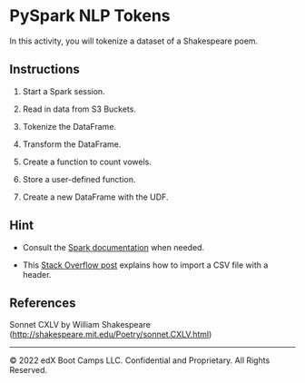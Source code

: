 # PySpark NLP Tokens

In this activity, you will tokenize a dataset of a Shakespeare poem.

## Instructions

1. Start a Spark session.

2. Read in data from S3 Buckets.

3. Tokenize the DataFrame.

4. Transform the DataFrame.

5. Create a function to count vowels.

6. Store a user-defined function.

7. Create a new DataFrame with the UDF.

## Hint

* Consult the [Spark documentation](https://spark.apache.org/docs/2.1.0/ml-features.html) when needed.

* This [Stack Overflow post](https://stackoverflow.com/questions/29704333/spark-load-csv-file-as-dataframe) explains how to import a CSV file with a header.

## References

Sonnet CXLV by William Shakespeare (http://shakespeare.mit.edu/Poetry/sonnet.CXLV.html)

---

© 2022 edX Boot Camps LLC. Confidential and Proprietary. All Rights Reserved.
